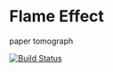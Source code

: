 # Flame Effect
paper tomograph

[![Build Status](https://dddot.visualstudio.com/MyFirstProject/_apis/build/status/MyFirstProject-.NET%20Desktop-CI?branchName=1)](https://dddot.visualstudio.com/MyFirstProject/_build/latest?definitionId=4?branchName=1)

